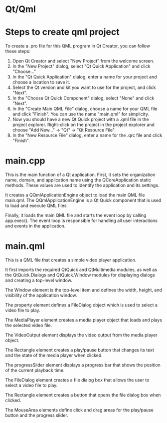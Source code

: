 # Qt/Qml

# Steps to create qml project

To create a .pro file for this QML program in Qt Creator, you can follow these steps:
1. Open Qt Creator and select "New Project" from the welcome screen.
2. In the "New Project" dialog, select "Qt Quick Application" and click "Choose..."
3. In the "Qt Quick Application" dialog, enter a name for your project and choose a location to save it.
4. Select the Qt version and kit you want to use for the project, and click "Next".
5. In the "Choose Qt Quick Component" dialog, select "None" and click "Next".
6. In the "Create Main QML File" dialog, choose a name for your QML file and click "Finish". You can use the name "main.qml" for simplicity.
7. Now you should have a new Qt Quick project with a .qml file in the project explorer. Right-click on the project in the project explorer and choose "Add New..." -> "Qt" -> "Qt Resource File".
8. In the "New Resource File" dialog, enter a name for the .qrc file and click "Finish".

# main.cpp
This is the main function of a Qt application.
First, it sets the organization name, domain, and application name using the QCoreApplication static methods. These values are used to identify the application and its settings.

It creates a QQmlApplicationEngine object to load the main QML file main.qml. The QQmlApplicationEngine is a Qt Quick component that is used to load and execute QML files.

Finally, it loads the main QML file and starts the event loop by calling app.exec(). The event loop is responsible for handling all user interactions and events in the application.

# main.qml
This is a QML file that creates a simple video player application.

It first imports the required QtQuick and QtMultimedia modules, as well as the QtQuick.Dialogs and QtQuick.Window modules for displaying dialogs and creating a top-level window.

The Window element is the top-level item and defines the width, height, and visibility of the application window.

The property element defines a FileDialog object which is used to select a video file to play.

The MediaPlayer element creates a media player object that loads and plays the selected video file.

The VideoOutput element displays the video output from the media player object.

The Rectangle element creates a play/pause button that changes its text and the state of the media player when clicked.

The progressSlider element displays a progress bar that shows the position of the current playback time.

The FileDialog element creates a file dialog box that allows the user to select a video file to play.

The Rectangle element creates a button that opens the file dialog box when clicked.

The MouseArea elements define click and drag areas for the play/pause button and the progress slider.
